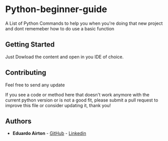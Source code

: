 # Python-beginner-guide

A List of Python Commands to help you when you're doing that new project and dont rememeber how to do use a basic function

## Getting Started

Just Dowload the content and open in you IDE of choice.

## Contributing
Feel free to send any update 

If you see a code or method here that doesn't work anymore with the current python version or is not a good fit, please submit a pull request to improve this file or consider updating it, thank you!

## Authors

* **Eduardo Airton** - [GitHub](https://github.com/Eduardoa08) - [Linkedin](https://www.linkedin.com/in/eduardo-airton/)

